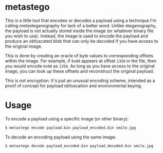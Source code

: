 # metastego

This is a little tool that encodes or decodes a payload using a technique I'm calling metasteganography for lack of a better word. Unlike steganography, the payload is not actually stored inside the image (or whatever binary file you wish to use). Instead, the image is used to encode the payload and produce an obfuscated blob that can only be decoded if you have access to the original image.

This is done by creating an oracle of byte values to corresponding offsets within the image. For example, if `0x00` appears at offset `1358` in the file, then you would encode `0x00` as `1358`. As long as you have access to the original image, you can look up these offsets and reconstruct the original payload.

This is not encryption. It's just an unusual encoding scheme, intended as a proof of concept for payload obfuscation and environmental keying.

# Usage

To encode a payload using a specific image (or other binary):

```sh
$ metastego encode payload.bin payload_encoded.bin smile.jpg
```

To decode an encoding payload using the same image:

```sh
$ metastego decode payload_encoded.bin payload_decoded.bin smile.jpg
```
